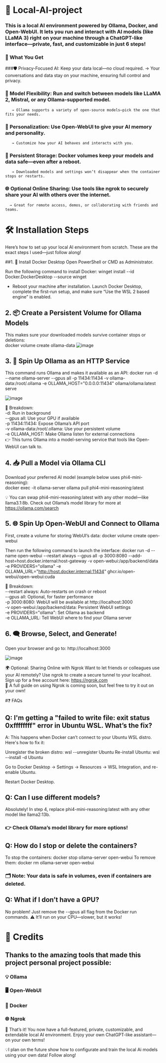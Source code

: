 # 🚀 Local-AI-project
### This is a local AI environment powered by Ollama, Docker, and Open-WebUI. It lets you run and interact with AI models (like LLaMA 3) right on your machine through a ChatGPT-like interface—private, fast, and customizable in just 6 steps!


###  🎯 What You Get
###🛡️ Privacy-Focused AI: Keep your data local—no cloud required.
        → Your conversations and data stay on your machine, ensuring full control and privacy.

###  🧠 Model Flexibility: Run and switch between models like LLaMA 2, Mistral, or any Ollama-supported model.
       → Ollama supports a variety of open-source models—pick the one that fits your needs.

###  🧩 Personalization: Use Open-WebUI to give your AI memory and personality.
       → Customize how your AI behaves and interacts with you.

###  💾 Persistent Storage: Docker volumes keep your models and data safe—even after a reboot.
       → Downloaded models and settings won’t disappear when the container stops or restarts.

###  🌐 Optional Online Sharing: Use tools like ngrok to securely share your AI with others over the internet.
      → Great for remote access, demos, or collaborating with friends and teams.




# 🛠️ Installation Steps
Here’s how to set up your local AI environment from scratch. These are the exact steps I used—just follow along!


##1. 🔧 Install Docker Desktop
  Open PowerShell or CMD as Administrator.
  
  Run the following command to install Docker:
    winget install --id Docker.DockerDesktop --source winget
  
 * Reboot your machine after installation. Launch Docker Desktop, complete the first-run setup, and make sure “Use the WSL 2 based engine” is enabled. 



## 2. 📦 Create a Persistent Volume for Ollama Models
  This makes sure your downloaded models survive container stops or deletions:  
    docker volume create ollama-data
   ![image](https://github.com/user-attachments/assets/8da63b15-09b4-48e2-8716-9ec9660330b7)



## 3. 🤖 Spin Up Ollama as an HTTP Service
  This command runs Ollama and makes it available as an API:
    docker run -d --name ollama-server --gpus all -p 11434:11434 -v ollama-data:/root/.ollama -e OLLAMA_HOST="0.0.0.0:11434" ollama/ollama:latest serve
   
  ![image](https://github.com/user-attachments/assets/24ae70d9-86cd-4f16-aa0f-94c8993b39b2)


  📘 Breakdown:  
    -d: Run in background  
    --gpus all: Use your GPU if available  
    -p 11434:11434: Expose Ollama’s API port  
    -v ollama-data:/root/.ollama: Use your persistent volume  
    -e OLLAMA_HOST: Make Ollama listen for external connections  
    👉 This turns Ollama into a model-serving service that tools like Open-WebUI can talk to.

    

## 4. 📥 Pull a Model via Ollama CLI
  Download your preferred AI model (example below uses phi4-mini-reasoning):  
    docker exec -it ollama-server ollama pull phi4-mini-reasoning:latest
   
  💡 You can swap phi4-mini-reasoning:latest with any other model—like llama3.1:8b. Check out Ollama’s model library for more at https://ollama.com/search

## 5. 🌐 Spin Up Open-WebUI and Connect to Ollama
  First, create a volume for storing WebUI’s data:
    docker volume create open-webui
  
  Then run the following command to launch the interface:
    docker run -d --name open-webui --restart always --gpus all -p 3000:8080 --add-host=host.docker.internal:host-gateway -v open-webui:/app/backend/data -e PROVIDERS="ollama" -e OLLAMA_URL="http://host.docker.internal:11434" ghcr.io/open-webui/open-webui:cuda

  
  📘 Breakdown:  
    --restart always: Auto-restarts on crash or reboot  
    --gpus all: Optional, for faster performance  
    -p 3000:8080: WebUI will be available at http://localhost:3000  
    -v open-webui:/app/backend/data: Persistent WebUI settings  
    -e PROVIDERS="ollama": Set Ollama as backend  
    -e OLLAMA_URL: Tell WebUI where to find your Ollama server



## 6. 🗨️ Browse, Select, and Generate!
  Open your browser and go to:
  http://localhost:3000

![image](https://github.com/user-attachments/assets/ebc2a7e5-68c5-4e4f-9f1e-2d2e9fd0e0dd)

🌍 Optional: Sharing Online with Ngrok
  Want to let friends or colleagues use your AI remotely? Use ngrok to create a secure tunnel to your localhost.  
  Sign up for a free account here: https://ngrok.com    
  📝 A full guide on using Ngrok is coming soon, but feel free to try it out on your own!



#❓ FAQs

  ## Q: I'm getting a "failed to write file: exit status 0xffffffff" error in Ubuntu WSL. What’s the fix?
  A: This happens when Docker can’t connect to your Ubuntu WSL distro. Here's how to fix it:
  
  Unregister the broken distro:
    wsl --unregister Ubuntu
  Re-install Ubuntu:
    wsl --install -d Ubuntu
  
  Go to Docker Desktop → Settings → Resources → WSL Integration, and re-enable Ubuntu.
  
  Restart Docker Desktop.

## Q: Can I use different models?
  Absolutely! In step 4, replace phi4-mini-reasoning:latest with any other model like llama2:13b.
 ###  👉 Check Ollama’s model library for more options!

## Q: How do I stop or delete the containers?
To stop the containers:
  docker stop ollama-server open-webui
To remove them:
  docker rm ollama-server open-webui
  
### 🗂️ Note: Your data is safe in volumes, even if containers are deleted.

## Q: What if I don’t have a GPU?
  No problem! Just remove the --gpus all flag from the Docker run commands.
  ⚠️ It’ll run on your CPU—slower, but it works!

# 👏 Credits
## Thanks to the amazing tools that made this project personal project possible:

### 💡 Ollama
### 🖥️ Open-WebUI
### 🐳 Docker
### 🌐 Ngrok

💬 That’s it! You now have a full-featured, private, customizable, and extendable local AI environment. Enjoy your own ChatGPT-like assistant—on your own terms!

💡I plan on the future show how to configurate and train the local Ai models using your own data! Follow along!
